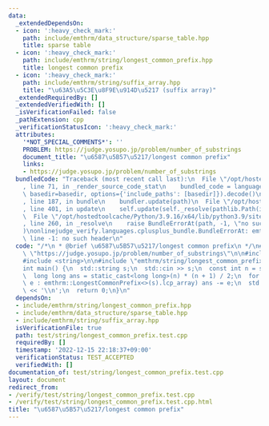 ```yaml
---
data:
  _extendedDependsOn:
  - icon: ':heavy_check_mark:'
    path: include/emthrm/data_structure/sparse_table.hpp
    title: sparse table
  - icon: ':heavy_check_mark:'
    path: include/emthrm/string/longest_common_prefix.hpp
    title: longest common prefix
  - icon: ':heavy_check_mark:'
    path: include/emthrm/string/suffix_array.hpp
    title: "\u63A5\u5C3E\u8F9E\u914D\u5217 (suffix array)"
  _extendedRequiredBy: []
  _extendedVerifiedWith: []
  _isVerificationFailed: false
  _pathExtension: cpp
  _verificationStatusIcon: ':heavy_check_mark:'
  attributes:
    '*NOT_SPECIAL_COMMENTS*': ''
    PROBLEM: https://judge.yosupo.jp/problem/number_of_substrings
    document_title: "\u6587\u5B57\u5217/longest common prefix"
    links:
    - https://judge.yosupo.jp/problem/number_of_substrings
  bundledCode: "Traceback (most recent call last):\n  File \"/opt/hostedtoolcache/Python/3.9.16/x64/lib/python3.9/site-packages/onlinejudge_verify/documentation/build.py\"\
    , line 71, in _render_source_code_stat\n    bundled_code = language.bundle(stat.path,\
    \ basedir=basedir, options={'include_paths': [basedir]}).decode()\n  File \"/opt/hostedtoolcache/Python/3.9.16/x64/lib/python3.9/site-packages/onlinejudge_verify/languages/cplusplus.py\"\
    , line 187, in bundle\n    bundler.update(path)\n  File \"/opt/hostedtoolcache/Python/3.9.16/x64/lib/python3.9/site-packages/onlinejudge_verify/languages/cplusplus_bundle.py\"\
    , line 401, in update\n    self.update(self._resolve(pathlib.Path(included), included_from=path))\n\
    \  File \"/opt/hostedtoolcache/Python/3.9.16/x64/lib/python3.9/site-packages/onlinejudge_verify/languages/cplusplus_bundle.py\"\
    , line 260, in _resolve\n    raise BundleErrorAt(path, -1, \"no such header\"\
    )\nonlinejudge_verify.languages.cplusplus_bundle.BundleErrorAt: emthrm/string/longest_common_prefix.hpp:\
    \ line -1: no such header\n"
  code: "/*\n * @brief \u6587\u5B57\u5217/longest common prefix\n */\n#define PROBLEM\
    \ \"https://judge.yosupo.jp/problem/number_of_substrings\"\n\n#include <iostream>\n\
    #include <string>\n\n#include \"emthrm/string/longest_common_prefix.hpp\"\n\n\
    int main() {\n  std::string s;\n  std::cin >> s;\n  const int n = s.length();\n\
    \  long long ans = static_cast<long long>(n) * (n + 1) / 2;\n  for (const int\
    \ e : emthrm::LongestCommonPrefix<>(s).lcp_array) ans -= e;\n  std::cout << ans\
    \ << '\\n';\n  return 0;\n}\n"
  dependsOn:
  - include/emthrm/string/longest_common_prefix.hpp
  - include/emthrm/data_structure/sparse_table.hpp
  - include/emthrm/string/suffix_array.hpp
  isVerificationFile: true
  path: test/string/longest_common_prefix.test.cpp
  requiredBy: []
  timestamp: '2022-12-15 22:18:37+09:00'
  verificationStatus: TEST_ACCEPTED
  verifiedWith: []
documentation_of: test/string/longest_common_prefix.test.cpp
layout: document
redirect_from:
- /verify/test/string/longest_common_prefix.test.cpp
- /verify/test/string/longest_common_prefix.test.cpp.html
title: "\u6587\u5B57\u5217/longest common prefix"
---
```


